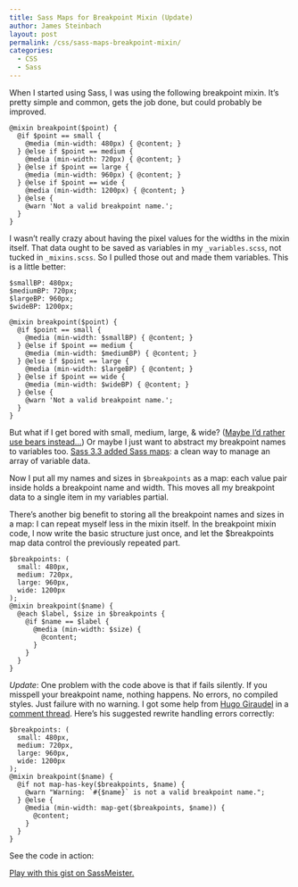 ```yaml
---
title: Sass Maps for Breakpoint Mixin (Update)
author: James Steinbach
layout: post
permalink: /css/sass-maps-breakpoint-mixin/
categories:
  - CSS
  - Sass
---
```

When I started using Sass, I was using the following breakpoint mixin. It&#8217;s pretty simple and common, gets the job done, but could probably be improved.

    @mixin breakpoint($point) {
      @if $point == small {
        @media (min-width: 480px) { @content; }
      } @else if $point == medium {
        @media (min-width: 720px) { @content; }
      } @else if $point == large {
        @media (min-width: 960px) { @content; }
      } @else if $point == wide {
        @media (min-width: 1200px) { @content; }
      } @else {
        @warn 'Not a valid breakpoint name.';
      }
    }

I wasn&#8217;t really crazy about having the pixel values for the widths in the mixin itself. That data ought to be saved as variables in my `_variables.scss`, not tucked in `_mixins.scss`. So I pulled those out and made them variables. This is a little better:

    $smallBP: 480px;
    $mediumBP: 720px;
    $largeBP: 960px;
    $wideBP: 1200px;

    @mixin breakpoint($point) {
      @if $point == small {
        @media (min-width: $smallBP) { @content; }
      } @else if $point == medium {
        @media (min-width: $mediumBP) { @content; }
      } @else if $point == large {
        @media (min-width: $largeBP) { @content; }
      } @else if $point == wide {
        @media (min-width: $wideBP) { @content; }
      } @else {
        @warn 'Not a valid breakpoint name.';
      }
    }

But what if I get bored with small, medium, large, & wide? ([Maybe I&#8217;d rather use bears instead…][1]) Or maybe I just want to abstract my breakpoint names to variables too. [Sass 3.3 added Sass maps][2]: a clean way to manage an array of variable data.

Now I put all my names and sizes in `$breakpoints` as a map: each value pair inside holds a breakpoint name and width. This moves all my breakpoint data to a single item in my variables partial.

There&#8217;s another big benefit to storing all the breakpoint names and sizes in a map: I can repeat myself less in the mixin itself. In the breakpoint mixin code, I now write the basic structure just once, and let the $breakpoints map data control the previously repeated part.

    $breakpoints: (
      small: 480px,
      medium: 720px,
      large: 960px,
      wide: 1200px
    );
    @mixin breakpoint($name) {
      @each $label, $size in $breakpoints {
        @if $name == $label {
          @media (min-width: $size) {
            @content;
          }
        }
      }
    }

*Update*: One problem with the code above is that if fails silently. If you misspell your breakpoint name, nothing happens. No errors, no compiled styles. Just failure with no warning. I got some help from [Hugo Giraudel][3] in a [comment thread][4]. Here&#8217;s his suggested rewrite handling errors correctly:

    $breakpoints: (
      small: 480px,
      medium: 720px,
      large: 960px,
      wide: 1200px
    );
    @mixin breakpoint($name) {
      @if not map-has-key($breakpoints, $name) {
        @warn "Warning: `#{$name}` is not a valid breakpoint name.";
      } @else {
        @media (min-width: map-get($breakpoints, $name)) {
          @content;
        }
      }
    }

See the code in action:

<p class="sassmeister" data-gist-id="c88f9357661530a02f9b" data-height="480">
  <a href="http://sassmeister.com/gist/c88f9357661530a02f9b">Play with this gist on SassMeister.</a>
</p>

&nbsp;

 [1]: http://css-tricks.com/media-queries-sass-3-2-and-codekit/ "Chris Coyier names his media queries after bears."
 [2]: http://blog.sass-lang.com/posts/184094-sass-33-is-released "Sass 3.3 Release"
 [3]: http://hugogiraudel.com/ "Hugo Giraudel - Sass Guru"
 [4]: http://www.sitepoint.com/css-sass-styleguide/#comment-1288013797 "My Current CSS and Sass Styleguide"

 <script src="http://static.sassmeister.com/js/embed.js" async></script>